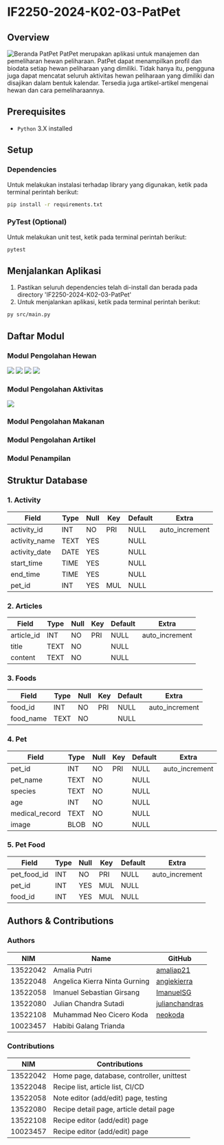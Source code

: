 # IF2250-2024-K02-03-PatPet

## Overview

![Beranda PatPet](doc/beranda.png "Selamat Datang di Patpet")
PatPet merupakan aplikasi untuk manajemen dan pemeliharan hewan peliharaan. PatPet dapat menampilkan profil dan biodata setiap hewan peliharaan yang dimiliki. Tidak hanya itu, pengguna juga dapat mencatat seluruh aktivitas hewan peliharaan yang dimiliki dan disajikan dalam bentuk kalendar. Tersedia juga artikel-artikel mengenai hewan dan cara pemeliharaannya.

## Prerequisites

- `Python` 3.X installed


## Setup

### Dependencies
Untuk melakukan instalasi terhadap library yang digunakan, ketik pada terminal perintah berikut:
```bash
pip install -r requirements.txt
```

### PyTest (Optional)

Untuk melakukan unit test, ketik pada terminal perintah berikut:
```bash
pytest
```


## Menjalankan Aplikasi


1. Pastikan seluruh dependencies telah di-install dan berada pada directory 'IF2250-2024-K02-03-PatPet'
2. Untuk menjalankan aplikasi, ketik pada terminal perintah berikut:

```bash
py src/main.py
```

## Daftar Modul

### Modul Pengolahan Hewan
![](doc/beranda.png)
![](doc/detail_hewan.png)
![](doc/tambah_hewan.png)
![](doc/edit_hewan.png)

### Modul Pengolahan Aktivitas
![](doc/jadwa)

### Modul Pengolahan Makanan

### Modul Pengolahan Artikel

### Modul Penampilan

## Struktur Database

### 1. Activity

| Field        | Type    | Null | Key | Default | Extra          |
| ------------ | ------- | ---- | --- | ------- | -------------- |
| activity_id  | INT     | NO   | PRI | NULL    | auto_increment |
| activity_name  | TEXT    | YES   |     | NULL    |
| activity_date      | DATE    | YES   |     | NULL    |
| start_time      | TIME    | YES  |     | NULL    |
| end_time | TIME    | YES   |     | NULL    |
| pet_id | INT    | YES   | MUL | NULL    | 

### 2. Articles

| Field         | Type    | Null | Key | Default | Extra          |
| ------------- | ------- | ---- | --- | ------- | -------------- |
| article_id    | INT | NO   | PRI | NULL    | auto_increment |
| title         | TEXT    | NO   |     | NULL    |
| content      | TEXT    | NO   |     | NULL    |

### 3. Foods

| Field        | Type    | Null | Key | Default | Extra                                               |
| ------------ | ------- | ---- | --- | ------- | --------------------------------------------------- |
| food_id      | INT | NO   | PRI | NULL    | auto_increment                                      |
| food_name        | TEXT    | NO   |     | NULL    |

### 4. Pet

| Field    | Type    | Null | Key | Default | Extra          |
| -------- | ------- | ---- | --- | ------- | -------------- |
| pet_id | INT | NO   | PRI | NULL    | auto_increment |
| pet_name     | TEXT    | NO   |     | NULL    |
| species     | TEXT    | NO   |     | NULL    |
| age     | INT    | NO   |     | NULL    |
| medical_record     | TEXT    | NO   |     | NULL    |
| image     | BLOB    | NO   |     | NULL    |

### 5. Pet Food

| Field     | Type    | Null | Key | Default | Extra                        |
| --------- | ------- | ---- | --- | ------- | ---------------------------- |
| pet_food_id | INT  | NO   | PRI | NULL    | auto_increment|
| pet_id  | INT | YES   | MUL | NULL    |   |
| food_id  | INT | YES   | MUL | NULL    |   |

## Authors & Contributions

### Authors

| NIM      | Name                          | GitHub                                              |
| -------- | ----------------------------- | --------------------------------------------------- |
| 13522042 | Amalia Putri                  | [amaliap21](https://github.com/amaliap21)           |
| 13522048 | Angelica Kierra Ninta Gurning | [angiekierra](https://github.com/angiekierra)       |
| 13522058 | Imanuel Sebastian Girsang     | [ImanuelSG](https://github.com/ImanuelSG)           |
| 13522080 | Julian Chandra Sutadi         | [julianchandras](https://github.com/julianchandras) |
| 13522108 | Muhammad Neo Cicero Koda      | [neokoda](https://github.com/neokoda)               |
| 10023457 | Habibi	Galang Trianda         |                                                     |

### Contributions

| NIM      | Contributions                             |
| -------- | ----------------------------------------- |
| 13522042 | Home page, database, controller, unittest |
| 13522048 | Recipe list, article list, CI/CD          |
| 13522058 | Note editor (add/edit) page, testing      |
| 13522080 | Recipe detail page, article detail page   |
| 13522108 | Recipe editor (add/edit) page             |
| 10023457 | Recipe editor (add/edit) page             |
